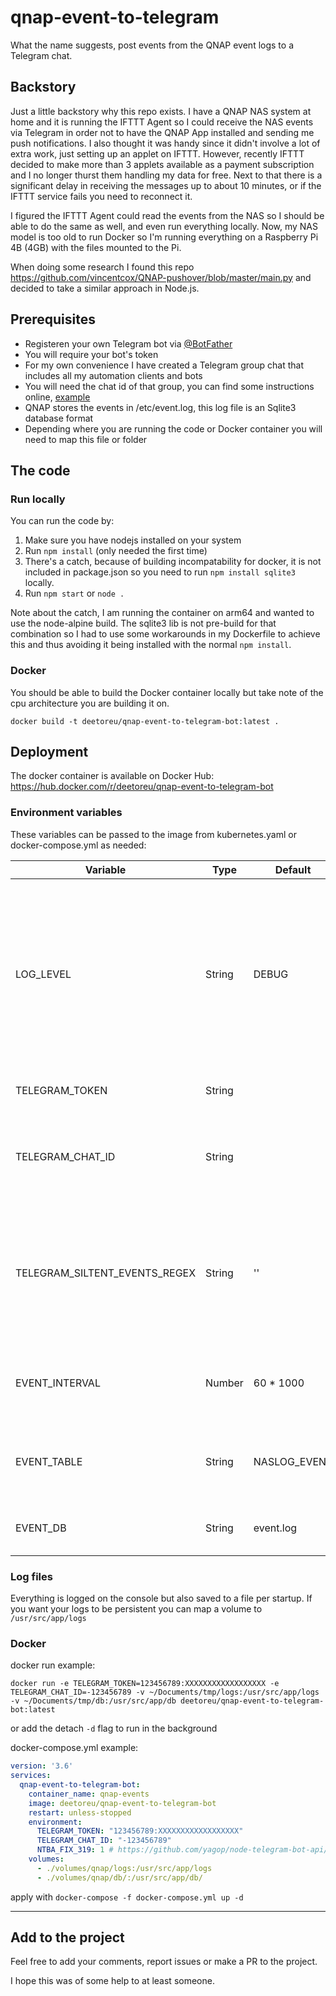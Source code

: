 # qnap-event-to-telegram
What the name suggests, post events from the QNAP event logs to a Telegram chat.

## Backstory
Just a little backstory why this repo exists. I have a QNAP NAS system at home and it is running the IFTTT Agent so I could receive the NAS events via Telegram in order not to have the QNAP App installed and sending me push notifications. I also thought it was handy since it didn't involve a lot of extra work, just setting up an applet on IFTTT.
However, recently IFTTT decided to make more than 3 applets available as a payment subscription and I no longer thurst them handling my data for free. Next to that there is a significant delay in receiving the messages up to about 10 minutes, or if the IFTTT service fails you need to reconnect it.

I figured the IFTTT Agent could read the events from the NAS so I should be able to do the same as well, and even run everything locally. Now, my NAS model is too old to run Docker so I'm running everything on a Raspberry Pi 4B (4GB) with the files mounted to the Pi.

When doing some research I found this repo https://github.com/vincentcox/QNAP-pushover/blob/master/main.py and decided to take a similar approach in Node.js.

## Prerequisites
* Registeren your own Telegram bot via [@BotFather](https://core.telegram.org/bots#6-botfather)
* You will require your bot's token
* For my own convenience I have created a Telegram group chat that includes all my automation clients and bots
* You will need the chat id of that group, you can find some instructions online, [example](https://stackoverflow.com/questions/32423837/telegram-bot-how-to-get-a-group-chat-id)
* QNAP stores the events in /etc/event.log, this log file is an Sqlite3 database format
* Depending where you are running the code or Docker container you will need to map this file or folder

## The code
### Run locally
You can run the code by:
1. Make sure you have nodejs installed on your system
2. Run `npm install` (only needed the first time)
3. There's a catch, because of building incompatability for docker, it is not included in package.json so you need to run `npm install sqlite3` locally.
4. Run `npm start` or `node .`

Note about the catch, I am running the container on arm64 and wanted to use the node-alpine build. The sqlite3 lib is not pre-build for that combination so I had to use some workarounds in my Dockerfile to achieve this and thus avoiding it being installed with the normal `npm install`.

### Docker
You should be able to build the Docker container locally but take note of the cpu architecture you are building it on.
```
docker build -t deetoreu/qnap-event-to-telegram-bot:latest .
```

## Deployment
The docker container is available on Docker Hub: https://hub.docker.com/r/deetoreu/qnap-event-to-telegram-bot

### Environment variables
These variables can be passed to the image from kubernetes.yaml or docker-compose.yml as needed:

Variable | Type | Default | Description |
-------- | ---- | ------- | ----------- |
LOG_LEVEL | String | DEBUG | log4js debug level, choices are: OFF, FATAL, ERROR, WARN, INFO, DEBUG, TRACE, ALL, but I reccomend keeping it on DEBUG
TELEGRAM_TOKEN | String |  | Your Telegram Bot token
TELEGRAM_CHAT_ID | String |  | Your Telegram Chat ID where you want the events to appear
TELEGRAM_SILTENT_EVENTS_REGEX | String | '' | Regex for events that should receive a silent alert ([Notation](https://developer.mozilla.org/en-US/docs/Web/JavaScript/Reference/Global_Objects/RegExp) as constructor function with string pattern)
EVENT_INTERVAL | Number | 60 * 1000 | Interval to check the event log for new events, in [ms]
EVENT_TABLE | String | NASLOG_EVENT | In case the table would be named differently on your system
EVENT_DB | String | event.log | The filename of the database

### Log files
Everything is logged on the console but also saved to a file per startup.
If you want your logs to be persistent you can map a volume to `/usr/src/app/logs`

### Docker
docker run example:
```
docker run -e TELEGRAM_TOKEN=123456789:XXXXXXXXXXXXXXXXXX -e TELEGRAM_CHAT_ID=-123456789 -v ~/Documents/tmp/logs:/usr/src/app/logs -v ~/Documents/tmp/db:/usr/src/app/db deetoreu/qnap-event-to-telegram-bot:latest
```
or add the detach `-d` flag to run in the background

docker-compose.yml example:
```yaml
version: '3.6'
services:
  qnap-event-to-telegram-bot:
    container_name: qnap-events
    image: deetoreu/qnap-event-to-telegram-bot
    restart: unless-stopped
    environment:
      TELEGRAM_TOKEN: "123456789:XXXXXXXXXXXXXXXXXX"
      TELEGRAM_CHAT_ID: "-123456789"
      NTBA_FIX_319: 1 # https://github.com/yagop/node-telegram-bot-api/issues/484
    volumes:
      - ./volumes/qnap/logs:/usr/src/app/logs
      - ./volumes/qnap/db/:/usr/src/app/db/
```
apply with `docker-compose -f docker-compose.yml up -d`

---

## Add to the project
Feel free to add your comments, report issues or make a PR to the project.

I hope this was of some help to at least someone.
